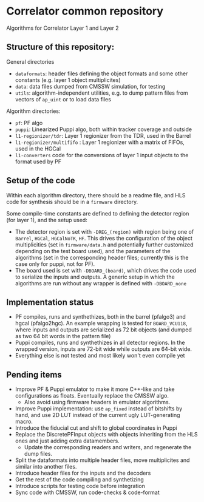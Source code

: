 # Correlator common repository

Algorithms for Correlator Layer 1 and Layer 2

## Structure of this repository:

General directories
 * `dataformats`: header files defining the object formats and some other constants (e.g. layer 1 object multiplicites)
 * `data`: data files dumped from CMSSW simulation, for testing
 * `utils`: algorithm-independent utilities, e.g. to dump pattern files from vectors of `ap_uint` or to load data files 

Algorithm directories:
 * `pf`: PF algo
 * `puppi`: Linearized Puppi algo, both within tracker coverage and outside
 * `l1-regionizer/tdr`: Layer 1 regionizer from the TDR, used in the Barrel 
 * `l1-regionizer/multififo` : Layer 1 regionizer with a matrix of FIFOs, used in the HGCal
 * `l1-converters` code for the conversions of layer 1 input objects to the format used by PF


## Setup of the code

Within each algorithm directory, there should be a readme file, and HLS code for synthesis should be in a `firmware` directory. 

Some compile-time constants are defined to defining the detector region (for layer 1), and the setup used:
 * The detector region is set with `-DREG_(region)` with region being one of `Barrel`, `HGCal`, `HGCalNoTK`, `HF`. This drives the configuration of the object multiplicities (set in `firmware/data.h` and potentially further customized depending on the test board used), and the parameters of the algorithms (set in the corresponding header files; currently this is the case only for puppi, not for PF).
 * The board used is set with `-DBOARD_(board)`, which drives the code used to serialize the inputs and outputs. A generic setup in which the algorithms are run without any wrapper is defined with `-DBOARD_none`

## Implementation status

* PF compiles, runs and synthethizes, both in the barrel (pfalgo3) and hgcal (pfalgo2hgc). An example wrapping is tested for `BOARD_VCU118`, where inputs and outputs are serialized as 72 bit objects (and dumped as two 64 bit words in the pattern file)
* Puppi compiles, runs and synthethizes in all detector regions. In the wrapped version, inputs are 72-bit wide while outputs are 64-bit wide.
* Everything else is not tested and most likely won't even compile yet

## Pending items

* Improve PF & Puppi emulator to make it more C++-like and take configurations as floats. Eventually replace the CMSSW algo.
   * Also avoid using firmware headers in emulator algorithms. 
* Improve Puppi implementation: use `ap_fixed` instead of bitshifts by hand, and use 2D LUT instead of the current ugly LUT-generating macro.
* Introduce the fiducial cut and shift to global coordinates in Puppi
* Replace the DiscretePFInput objects with objects inheriting from the HLS ones and just adding extra datamembers. 
   * Update the corresponding readers and writers, and regenerate the dump files.
* Split the dataformats into multiple header files, move multiplicites and similar into another files.
* Introduce header files for the inputs and the decoders
* Get the rest of the code compiling and synthetizing
* Introduce scripts for testing code before integration
* Sync code with CMSSW, run code-checks & code-format
